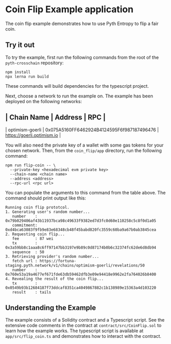 # Coin Flip Example application

The coin flip example demonstrates how to use Pyth Entropy to flip a fair coin.

## Try it out

To try the example, first run the following commands from the root of the `pyth-crosschain` repository:

```shell
npm install
npx lerna run build
```

These commands will build dependencies for the typescript project.

Next, choose a network to run the example on.
The example has been deployed on the following networks:

## | Chain Name | Address | RPC |

| optimism-goerli | 0x075A5160FF6462924B4124595F6f987187496476 | https://goerli.optimism.io |

You will also need the private key of a wallet with some gas tokens for your chosen network.
Then, from the `coin_flip/app` directory, run the following command:

```
npm run flip-coin -- \
  --private-key <hexadecimal evm private key>
  --chain-name <chain name>
  --address <address>
  --rpc-url <rpc url>
```

You can populate the arguments to this command from the table above.
The command should print output like this:

```text
Running coin flip prototcol.
1. Generating user's random number...
   number    : 0x79b029406af43b11937bca98c49633f9382ed7d3fc0d60e110258c5c8f0d1a05
   commitment: 0xd4bca63083f9fb9e83e68348cb48f45babd820fc3559c60ba9a67b0ab3845cea
2. Requesting coin flip...
   fee       : 87 wei
   tx        : 0x3a59bb8c1aaa8c6ff97147bb3197e9b89c0d87174b0b6c32374fc62de6d8db94
   sequence  : 50
3. Retrieving provider's random number...
   fetch url : https://fortuna-staging.pyth.network/v1/chains/optimism-goerli/revelations/50
   number    : 0x760e53a19a4677ef671fde63db59462dfb3e09e94418e9962e2fa764026b8400
4. Revealing the result of the coin flip...
   tx        : 0x0549b93b12684187f73ddcaf8351ca4049867882c1b138989e15363a4d103220
   result    : tails
```

## Understanding the Example

The example consists of a Solidity contract and a Typescript script.
See the extensive code comments in the contract at `contract/src/CoinFlip.sol` to learn how the example works.
The typescript script is available at `app/src/flip_coin.ts` and demonstrates how to interact with the contract.
